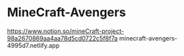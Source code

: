 # MineCraft-Avengers
https://www.notion.so/mineCraft-project-98a2670869aa4aa78d5cd0722c5f8f7a
minecraft-avengers-4995d7.netlify.app
